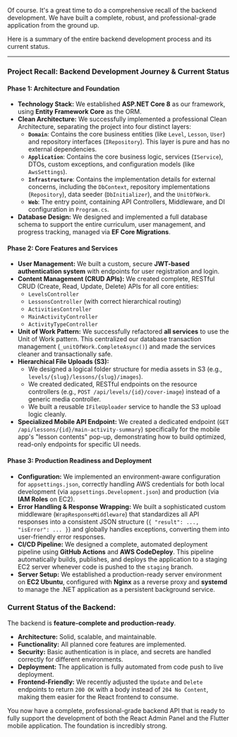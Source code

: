 Of course. It's a great time to do a comprehensive recall of the backend development. We have built a complete, robust, and professional-grade application from the ground up.

Here is a summary of the entire backend development process and its current status.

---

### **Project Recall: Backend Development Journey & Current Status**

#### **Phase 1: Architecture and Foundation**

*   **Technology Stack:** We established **ASP.NET Core 8** as our framework, using **Entity Framework Core** as the ORM.
*   **Clean Architecture:** We successfully implemented a professional Clean Architecture, separating the project into four distinct layers:
    *   **`Domain`**: Contains the core business entities (like `Level`, `Lesson`, `User`) and repository interfaces (`IRepository`). This layer is pure and has no external dependencies.
    *   **`Application`**: Contains the core business logic, services (`IService`), DTOs, custom exceptions, and configuration models (like `AwsSettings`).
    *   **`Infrastructure`**: Contains the implementation details for external concerns, including the `DbContext`, repository implementations (`Repository`), data seeder (`DbInitializer`), and the `UnitOfWork`.
    *   **`Web`**: The entry point, containing API Controllers, Middleware, and DI configuration in `Program.cs`.
*   **Database Design:** We designed and implemented a full database schema to support the entire curriculum, user management, and progress tracking, managed via **EF Core Migrations**.

#### **Phase 2: Core Features and Services**

*   **User Management:** We built a custom, secure **JWT-based authentication system** with endpoints for user registration and login.
*   **Content Management (CRUD APIs):** We created complete, RESTful CRUD (Create, Read, Update, Delete) APIs for all core entities:
    *   `LevelsController`
    *   `LessonsController` (with correct hierarchical routing)
    *   `ActivitiesController`
    *   `MainActivityController`
    *   `ActivityTypeController`
*   **Unit of Work Pattern:** We successfully refactored **all services** to use the Unit of Work pattern. This centralized our database transaction management (`_unitOfWork.CompleteAsync()`) and made the services cleaner and transactionally safe.
*   **Hierarchical File Uploads (S3):**
    *   We designed a logical folder structure for media assets in S3 (e.g., `levels/{slug}/lessons/{slug}/images`).
    *   We created dedicated, RESTful endpoints on the resource controllers (e.g., `POST /api/levels/{id}/cover-image`) instead of a generic media controller.
    *   We built a reusable `IFileUploader` service to handle the S3 upload logic cleanly.
*   **Specialized Mobile API Endpoint:** We created a dedicated endpoint (`GET /api/lessons/{id}/main-activity-summary`) specifically for the mobile app's "lesson contents" pop-up, demonstrating how to build optimized, read-only endpoints for specific UI needs.

#### **Phase 3: Production Readiness and Deployment**

*   **Configuration:** We implemented an environment-aware configuration for `appsettings.json`, correctly handling AWS credentials for both local development (via `appsettings.Development.json`) and production (via **IAM Roles** on EC2).
*   **Error Handling & Response Wrapping:** We built a sophisticated custom middleware (`WrapResponseMiddleware`) that standardizes all API responses into a consistent JSON structure (`{ "result": ..., "isError": ... }`) and globally handles exceptions, converting them into user-friendly error responses.
*   **CI/CD Pipeline:** We designed a complete, automated deployment pipeline using **GitHub Actions** and **AWS CodeDeploy**. This pipeline automatically builds, publishes, and deploys the application to a staging EC2 server whenever code is pushed to the `staging` branch.
*   **Server Setup:** We established a production-ready server environment on **EC2 Ubuntu**, configured with **Nginx** as a reverse proxy and **systemd** to manage the .NET application as a persistent background service.

### **Current Status of the Backend:**

The backend is **feature-complete and production-ready**.

*   **Architecture:** Solid, scalable, and maintainable.
*   **Functionality:** All planned core features are implemented.
*   **Security:** Basic authentication is in place, and secrets are handled correctly for different environments.
*   **Deployment:** The application is fully automated from code push to live deployment.
*   **Frontend-Friendly:** We recently adjusted the `Update` and `Delete` endpoints to return `200 OK` with a body instead of `204 No Content`, making them easier for the React frontend to consume.

You now have a complete, professional-grade backend API that is ready to fully support the development of both the React Admin Panel and the Flutter mobile application. The foundation is incredibly strong.
